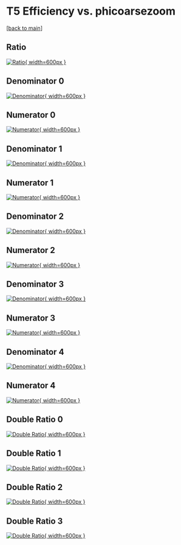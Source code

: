 # T5 Efficiency vs. phicoarsezoom

[[back to main](./)]



## Ratio

[![Ratio](../mtv/var/T5_loweta_0_1_eff_phicoarsezoom.png){ width=600px }](../mtv/var/T5_loweta_0_1_eff_phicoarsezoom.pdf)

## Denominator 0

[![Denominator](../mtv/den/T5_loweta_0_1_eff_phicoarsezoom_den0.png){ width=600px }](../mtv/den/T5_loweta_0_1_eff_phicoarsezoom_den0.pdf)

## Numerator 0

[![Numerator](../mtv/num/T5_loweta_0_1_eff_phicoarsezoom_num0.png){ width=600px }](../mtv/num/T5_loweta_0_1_eff_phicoarsezoom_num0.pdf)

## Denominator 1

[![Denominator](../mtv/den/T5_loweta_0_1_eff_phicoarsezoom_den1.png){ width=600px }](../mtv/den/T5_loweta_0_1_eff_phicoarsezoom_den1.pdf)

## Numerator 1

[![Numerator](../mtv/num/T5_loweta_0_1_eff_phicoarsezoom_num1.png){ width=600px }](../mtv/num/T5_loweta_0_1_eff_phicoarsezoom_num1.pdf)

## Denominator 2

[![Denominator](../mtv/den/T5_loweta_0_1_eff_phicoarsezoom_den2.png){ width=600px }](../mtv/den/T5_loweta_0_1_eff_phicoarsezoom_den2.pdf)

## Numerator 2

[![Numerator](../mtv/num/T5_loweta_0_1_eff_phicoarsezoom_num2.png){ width=600px }](../mtv/num/T5_loweta_0_1_eff_phicoarsezoom_num2.pdf)

## Denominator 3

[![Denominator](../mtv/den/T5_loweta_0_1_eff_phicoarsezoom_den3.png){ width=600px }](../mtv/den/T5_loweta_0_1_eff_phicoarsezoom_den3.pdf)

## Numerator 3

[![Numerator](../mtv/num/T5_loweta_0_1_eff_phicoarsezoom_num3.png){ width=600px }](../mtv/num/T5_loweta_0_1_eff_phicoarsezoom_num3.pdf)

## Denominator 4

[![Denominator](../mtv/den/T5_loweta_0_1_eff_phicoarsezoom_den4.png){ width=600px }](../mtv/den/T5_loweta_0_1_eff_phicoarsezoom_den4.pdf)

## Numerator 4

[![Numerator](../mtv/num/T5_loweta_0_1_eff_phicoarsezoom_num4.png){ width=600px }](../mtv/num/T5_loweta_0_1_eff_phicoarsezoom_num4.pdf)

## Double Ratio 0

[![Double Ratio](../mtv/ratio/T5_loweta_0_1_eff_phicoarsezoom_ratio0.png){ width=600px }](../mtv/ratio/T5_loweta_0_1_eff_phicoarsezoom_ratio0.pdf)

## Double Ratio 1

[![Double Ratio](../mtv/ratio/T5_loweta_0_1_eff_phicoarsezoom_ratio1.png){ width=600px }](../mtv/ratio/T5_loweta_0_1_eff_phicoarsezoom_ratio1.pdf)

## Double Ratio 2

[![Double Ratio](../mtv/ratio/T5_loweta_0_1_eff_phicoarsezoom_ratio2.png){ width=600px }](../mtv/ratio/T5_loweta_0_1_eff_phicoarsezoom_ratio2.pdf)

## Double Ratio 3

[![Double Ratio](../mtv/ratio/T5_loweta_0_1_eff_phicoarsezoom_ratio3.png){ width=600px }](../mtv/ratio/T5_loweta_0_1_eff_phicoarsezoom_ratio3.pdf)

